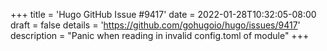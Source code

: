+++
title = 'Hugo GitHub Issue #9417'
date = 2022-01-28T10:32:05-08:00
draft = false
details = 'https://github.com/gohugoio/hugo/issues/9417'
description = "Panic when reading in invalid config.toml of module"
+++
